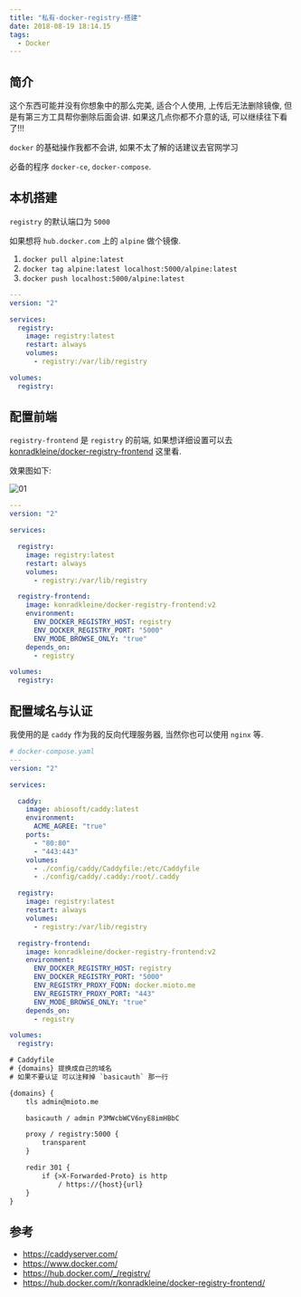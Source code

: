 ```yaml
---
title: "私有-docker-registry-搭建"
date: 2018-08-19 18:14.15
tags:
  - Docker
---
```


## 简介

这个东西可能并没有你想象中的那么完美, 适合个人使用, 上传后无法删除镜像, 但是有第三方工具帮你删除后面会讲. 如果这几点你都不介意的话, 可以继续往下看了!!!

`docker` 的基础操作我都不会讲, 如果不太了解的话建议去官网学习

必备的程序  `docker-ce`, `docker-compose`.

## 本机搭建

`registry` 的默认端口为 `5000`

如果想将 `hub.docker.com` 上的 `alpine` 做个镜像.

1. `docker pull alpine:latest`
2. `docker tag alpine:latest localhost:5000/alpine:latest`
3. `docker push localhost:5000/alpine:latest`

```yaml
---
version: "2"

services:
  registry:
    image: registry:latest
    restart: always
    volumes:
      - registry:/var/lib/registry

volumes:
  registry:
```

## 配置前端

`registry-frontend` 是 `registry` 的前端, 如果想详细设置可以去 [konradkleine/docker-registry-frontend](https://hub.docker.com/r/konradkleine/docker-registry-frontend/) 这里看.

效果图如下:

![01](/images/私有-docker-registry-搭建-01.png)

```yaml
---
version: "2"

services:

  registry:
    image: registry:latest
    restart: always
    volumes:
      - registry:/var/lib/registry

  registry-frontend:
    image: konradkleine/docker-registry-frontend:v2
    environment:
      ENV_DOCKER_REGISTRY_HOST: registry
      ENV_DOCKER_REGISTRY_PORT: "5000"
      ENV_MODE_BROWSE_ONLY: "true"
    depends_on:
      - registry

volumes:
  registry:
```

## 配置域名与认证

我使用的是 `caddy` 作为我的反向代理服务器, 当然你也可以使用 `nginx` 等.

```yaml
# docker-compose.yaml
---
version: "2"

services:

  caddy:
    image: abiosoft/caddy:latest
    environment:
      ACME_AGREE: "true"
    ports:
      - "80:80"
      - "443:443"
    volumes:
      - ./config/caddy/Caddyfile:/etc/Caddyfile
      - ./config/caddy/.caddy:/root/.caddy

  registry:
    image: registry:latest
    restart: always
    volumes:
      - registry:/var/lib/registry

  registry-frontend:
    image: konradkleine/docker-registry-frontend:v2
    environment:
      ENV_DOCKER_REGISTRY_HOST: registry
      ENV_DOCKER_REGISTRY_PORT: "5000"
      ENV_REGISTRY_PROXY_FQDN: docker.mioto.me
      ENV_REGISTRY_PROXY_PORT: "443"
      ENV_MODE_BROWSE_ONLY: "true"
    depends_on:
      - registry

volumes:
  registry:
```

```txt
# Caddyfile
# {domains} 提换成自己的域名
# 如果不要认证 可以注释掉 `basicauth` 那一行

{domains} {
    tls admin@mioto.me

    basicauth / admin P3MWcbWCV6nyE8imHBbC

    proxy / registry:5000 {
        transparent
    }

    redir 301 {
        if {>X-Forwarded-Proto} is http
            / https://{host}{url}
    }
}
```

## 参考

- <https://caddyserver.com/>
- <https://www.docker.com/>
- <https://hub.docker.com/_/registry/>
- <https://hub.docker.com/r/konradkleine/docker-registry-frontend/>